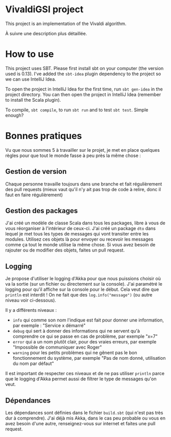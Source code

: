 VivaldiGSI project
===========================

This project is an implementation of the Vivaldi algorithm.

À suivre une description plus détaillée.

How to use
==========
This project uses SBT. Please first install sbt on your computer (the version used is 0.13). I've added the `sbt-idea` plugin dependency to the project so we can use IntelliJ Idea.

To open the project in IntelliJ Idea for the first time, run `sbt gen-idea` in the project directory. You can then open the project in IntelliJ Idea (remember to install the Scala plugin).

To compile, `sbt compile`, to run `sbt run` and to test `sbt test`. Simple enough?

Bonnes pratiques
================

Vu que nous sommes 5 à travailler sur le projet, je met en place quelques règles pour que tout le monde fasse à peu près la même chose :

Gestion de version
------------------
Chaque personne travaille toujours dans une branche et fait régulièrement des pull requests (mieux vaut qu'il n'y ait pas trop de code à relire, donc il faut en faire régulièrement)

Gestion des packages
--------------------
J'ai créé un modèle de classe Scala dans tous les packages, libre à vous de vous réorganiser à l'intérieur de ceux-ci. J'ai créé un package `dto` dans lequel je met tous les types de messages qui vont
transiter entre les modules. Utilisez ces objets là pour envoyer ou recevoir les messages comme ça tout le monde utilise la même chose.
Si vous avez besoin de rajouter ou de modifier des objets, faites un pull request.

Logging
-------
Je propose d'utiliser le logging d'Akka pour que nous puissions choisir où va la sortie (sur un fichier ou directement sur la console).
J'ai paramétré le logging pour qu'il affiche sur la console pour le début.
Cela veut dire que `println` est interdit ! On ne fait que des `log.info("message")` (ou autre niveau voir ci-dessous).

Il y a différents niveaux :
* `info` qui comme son nom l'indique est fait pour donner une information, par exemple : "Service x démarré"
* `debug` qui sert à donner des informations qui ne servent qu'à comprendre ce qui se passe en cas de problème, par exemple "x=7"
* `error` qui a un nom plutôt clair, pour des vraies erreurs, par exemple "Impossible de communiquer avec Roger"
* `warning` pour les petits problèmes qui ne gênent pas le bon fonctionnement du système, par exemple "Pas de nom donné, utilisation du nom par défaut"

Il est important de respecter ces niveaux et de ne pas utiliser `println` parce que le logging d'Akka permet aussi de filtrer le type de messages qu'on veut.

Dépendances
-----------
Les dépendances sont définies dans le fichier `build.sbt` (qui n'est pas très dur à comprendre). J'ai déjà mis Akka, dans le cas peu probable ou vous en avez besoin d'une autre,
renseignez-vous sur internet et faites une pull request.
